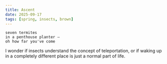 ```yaml
---
title: Ascent
date: 2025-09-17
tags: [spring, insects, brown]
---
```


```
seven termites
in a penthouse planter —
oh how far you've come
```

<!--more-->

I wonder if insects understand the concept of teleportation, or if waking up in a completely different place is just a normal part of life.
